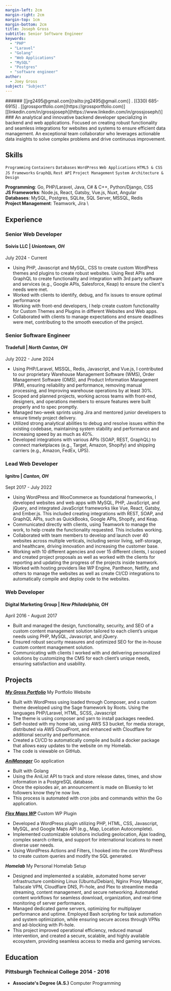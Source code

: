 ```yaml
---
margin-left: 2cm
margin-right: 2cm
margin-top: 1cm
margin-bottom: 2cm
title: Joseph Gross
subtitle: Senior Software Engineer
keywords:
  - "PHP"
  - "Laravel"
  - "Golang"
  - "Web Applications"
  - "MySQL"
  - "Postgres"
  - "software engineer"
author:
  - Joey Gross
subject: "Subject"
---
```


<div class="subheader">
###### [[jrg2495@gmail.com](railto:jrg2495@gmail.com)] . [(330) 685-6915] . [[grossportfolio.com](https://grossportfolio.com)] <br> [[linkedin.com/in/grossjoseph](https://www.linkedin.com/in/grossjoseph/)]
</div>

<div class="bio">
### An analytical and innovative backend developer specializing in backend and web applications. Focused on creating robust functionality and seamless integrations for websites and systems to ensure efficient data management. An exceptional team collaborator who leverages actionable data insights to solve complex problems and drive continuous improvement.
</div>

## Skills

`Programming`
`Containers`
`Databases`
`WordPress`
`Web Applications`
`HTML5 & CSS`
`JS Frameworks`
`GraphQL`
`Rest API`
`Project Management`
`System Architecture & Design`

**Programming**: Go, PHP/Laravel, Java, C# & C++, Python/Django, CSS \
**JS Frameworks**: Node.js, React, Gatsby, Vue.js, Nuxt, Angular \
**Databases**: MySQL, Postgres, SQLite, SQL Server, MSSQL, Redis \
**Project Management**: Teamwork, Jira \

<div class="experience">

## Experience

### Senior Web Developer

#### Soivis LLC | _Uniontown, OH_

<p class="date">July 2024 - Current</p>

- Using PHP, Javascript and MySQL, CSS to create custom WordPress themes and plugins to create robust websites. Using Rest APIs and GraphQL to create functionality and integration with 3rd party software and services (e.g., Google APIs, Salesforce, Keap) to ensure the client's needs were met.
- Worked with clients to identify, debug, and fix issues to ensure optimal performance
- Working with front-end developers, I help create custom functionality for Custom Themes and Plugins in different Websites and Web apps.
- Collaborated with clients to manage expectations and ensure deadlines were met, contributing to the smooth execution of the project.

### Senior Software Engineer

#### Tradefull | _North Canton, OH_

<p class="date">July 2022 - June 2024</p>

- Using PHP/Laravel, MSSQL, Redis, Javascript, and Vue.js, I contributed to our proprietary Warehouse Management Software (WMS), Order Management Software (OMS), and Product Information Management (PIM), ensuring reliability and performance, removing manual processing, and Improving warehouse operations by at least 30%.
- Scoped and planned projects, working across teams with front-end, designers, and operations members to ensure features were built properly and to spec promptly.
- Managed two-week sprints using Jira and mentored junior developers to ensure timely project delivery.
- Utilized strong analytical abilities to debug and resolve issues within the existing codebase, maintaining system stability and performance and increasing speed by as much as 40%.
- Developed integrations with various APIs (SOAP, REST, GraphQL) to connect marketplaces (e.g., Target, Amazon, Shopify) and shipping carriers (e.g., Amazon, FedEx, UPS).

### Lead Web Developer

#### Ignitro | _Canton, OH_

<p class="date">Sept 2017 - July 2022</p>

- Using WordPress and WooCommerce as foundational frameworks, I developed websites and web apps with MySQL, PHP, JavaScript, and jQuery, and integrated JavaScript frameworks like Vue, React, Gatsby, and Ember.js. This included creating integrations with REST, SOAP, and GraphQL APIs, such as QuickBooks, Google APIs, Shopify, and Keap.
- Communicated directly with clients, using Teamwork to manage the work, to help create the functionality requested. This includes working.
- Collaborated with team members to develop and launch over 40 websites across multiple verticals, including senior living, self-storage, and healthcare, driving innovation and increasing the customer base.
- Working with 10 different agencies and over 15 different clients, I scoped and created project proposals as well as worked with the clients for reporting and updating the progress of the projects inside teamwork.
- Worked with hosting providers like WP Engine, Pantheon, Netlify, and others to manage the websites as well as create CI/CD integrations to automatically compile and deploy code to the websites.

### Web Developer

#### Digital Marketing Group | _New Philadelphia, OH_

<p class="date">April 2016 - August 2017</p>

- Built and managed the design, functionality, security, and SEO of a custom content management solution tailored to each client’s unique needs using PHP, MySQL, Javascript, and jQuery.
- Ensured robust security measures and optimized SEO for the in-house custom content management solution.
- Communicating with clients I worked with and delivering personalized solutions by customizing the CMS for each client’s unique needs, ensuring satisfaction and usability.

</div>
<div class="projects">

## Projects

**[_My Gross Portfolio_](http://www.grossportfolio.com)** My Portfolio Website

- Built with WordPress using loaded through Composer, and a custom theme developed using the Sage framework by Roots. Using the languages PHP/Laravel, HTML, SCSS, Javascript
- The theme is using composer and yarn to install packages needed.
- Self-hosted with my home lab, using AWS S3 bucket, for media storage, distributed via AWS CloudFront, and enhanced with Cloudflare for additional security and performance.
- Created a CI/CD to automatically compile and build a docker package that allows easy updates to the website on my Homelab.
- The code is viewable on GitHub.

**[_AniManager_](https://github.com/admiralyeoj/animanager)** Go application

- Built with Golang
- Using the AniList API to track and store release dates, times, and show information in a PostgreSQL database.
- Once the episodes air, an announcement is made on Bluesky to let followers know they’re now live.
- This process is automated with cron jobs and commands within the Go application.

**[_Flex Maps WP_](https://github.com/admiralyeoj/wp-flex-maps)** Custom WP Plugin

- Developed a WordPress plugin utilizing PHP, HTML, CSS, Javascript, MySQL, and Google Maps API (e.g., Map, Location Autocomplete).
- Implemented customizable solutions including geolocation, Ajax loading, complex search criteria, and support for international locations to meet diverse user needs.
- Using WordPress Actions and Filters, I hooked into the core WordPress to create custom queries and modify the SQL generated.

**_Homelab_** My Personal Homelab Setup

- Designed and implemented a scalable, automated home server infrastructure combining Linux (Ubuntu/Debian), Nginx Proxy Manager, Tailscale VPN, Cloudflare DNS, Pi-hole, and Plex to streamline media streaming, content management, and secure networking. Automated content workflows for seamless download, organization, and real-time monitoring of server performance.
- Managed dedicated game servers, optimizing for multiplayer performance and uptime. Employed Bash scripting for task automation and system optimization, while ensuring secure access through VPNs and ad-blocking with Pi-hole.
- This project improved operational efficiency, reduced manual intervention, and created a secure, scalable, and highly available ecosystem, providing seamless access to media and gaming services.

</div>

## Education

### Pittsburgh Technical College 2014 - 2016

- **Associate's Degree (A.S.)** Computer Programming

